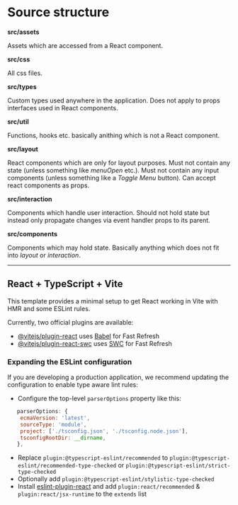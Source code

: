 # Source structure

**src/assets**

Assets which are accessed from a React component.

**src/css**

All css files.

**src/types**

Custom types used anywhere in the application. Does not apply to props interfaces used in React components.

**src/util**

Functions, hooks etc. basically anithing which is not a React component.

**src/layout**

React components which are only for layout purposes. Must not contain any state (unless something like _menuOpen_ etc.). Must not contain any input components (unless something like a _Toggle Menu_ button). Can accept react components as props.

**src/interaction**

Components which handle user interaction. Should not hold state but instead only propagate changes via event handler props to its parent.

**src/components**

Components which may hold state. Basically anything which does not fit into _layout_ or _interaction_.

---

## React + TypeScript + Vite

This template provides a minimal setup to get React working in Vite with HMR and some ESLint rules.

Currently, two official plugins are available:

-   [@vitejs/plugin-react](https://github.com/vitejs/vite-plugin-react/blob/main/packages/plugin-react/README.md) uses [Babel](https://babeljs.io/) for Fast Refresh
-   [@vitejs/plugin-react-swc](https://github.com/vitejs/vite-plugin-react-swc) uses [SWC](https://swc.rs/) for Fast Refresh

### Expanding the ESLint configuration

If you are developing a production application, we recommend updating the configuration to enable type aware lint rules:

-   Configure the top-level `parserOptions` property like this:

```js
   parserOptions: {
    ecmaVersion: 'latest',
    sourceType: 'module',
    project: ['./tsconfig.json', './tsconfig.node.json'],
    tsconfigRootDir: __dirname,
   },
```

-   Replace `plugin:@typescript-eslint/recommended` to `plugin:@typescript-eslint/recommended-type-checked` or `plugin:@typescript-eslint/strict-type-checked`
-   Optionally add `plugin:@typescript-eslint/stylistic-type-checked`
-   Install [eslint-plugin-react](https://github.com/jsx-eslint/eslint-plugin-react) and add `plugin:react/recommended` & `plugin:react/jsx-runtime` to the `extends` list
